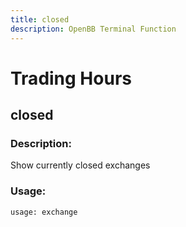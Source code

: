 ```yaml
---
title: closed
description: OpenBB Terminal Function
---
```


# Trading Hours

## closed

### Description: 

Show currently closed exchanges

### Usage: 
```python
usage: exchange
```



